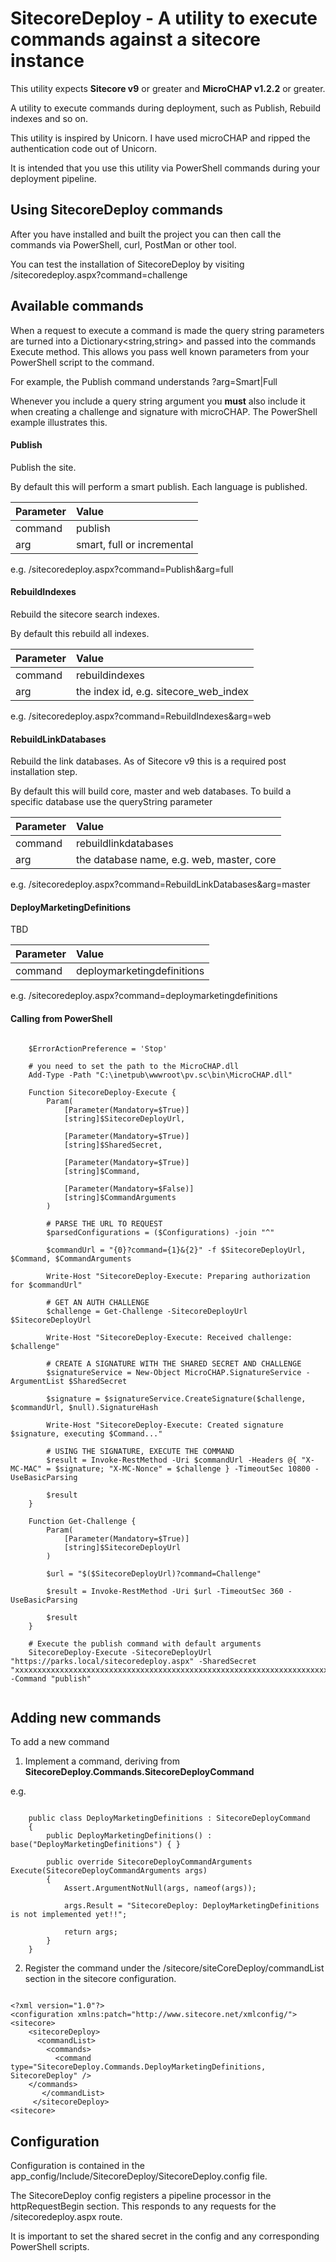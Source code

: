 ﻿# SitecoreDeploy - A utility to execute commands against a sitecore instance 

This utility expects **Sitecore v9** or greater and **MicroCHAP v1.2.2** or greater.

A utility to execute commands during deployment, such as Publish, Rebuild indexes and so on.

This utility is inspired by Unicorn.  I have used microCHAP and ripped the authentication code out of Unicorn.

It is intended that you use this utility via PowerShell commands during your deployment pipeline.

## Using SitecoreDeploy commands

After you have installed and built the project you can then call the commands via PowerShell, curl, PostMan or other tool.

You can test the installation of SitecoreDeploy by visiting /sitecoredeploy.aspx?command=challenge 


## Available commands

When a request to execute a command is made the query string parameters are turned into a Dictionary<string,string> and passed into the commands Execute method.
This allows you pass well known parameters from your PowerShell script to the command.

For example, the Publish command understands ?arg=Smart|Full

Whenever you include a query string argument you **must** also include it when creating a challenge and signature with microCHAP.  The PowerShell example illustrates this.


#### Publish 

Publish the site.

By default this will perform a smart publish.  Each language is published.

|Parameter|Value|
|:-------|:-------|
|command|publish|
|arg|smart, full or incremental|

e.g. /sitecoredeploy.aspx?command=Publish&arg=full

#### RebuildIndexes 

Rebuild the sitecore search indexes.

By default this rebuild all indexes.

|Parameter|Value|
|:-------|:-------|
|command|rebuildindexes|
|arg|the index id, e.g. sitecore_web_index|

e.g. /sitecoredeploy.aspx?command=RebuildIndexes&arg=web

#### RebuildLinkDatabases 

Rebuild the link databases.  As of Sitecore v9 this is a required post installation step.

By default this will build core, master and web databases.  To build a specific database use the queryString parameter

|Parameter|Value|
|:-------|:-------|
|command|rebuildlinkdatabases|
|arg|the database name, e.g. web, master, core|

e.g. /sitecoredeploy.aspx?command=RebuildLinkDatabases&arg=master

#### DeployMarketingDefinitions 

TBD

|Parameter|Value|
|:-------|:-------|
|command|deploymarketingdefinitions|

e.g. /sitecoredeploy.aspx?command=deploymarketingdefinitions


#### Calling from PowerShell

<pre><code>
    $ErrorActionPreference = 'Stop'

    # you need to set the path to the MicroCHAP.dll
    Add-Type -Path "C:\inetpub\wwwroot\pv.sc\bin\MicroCHAP.dll"

    Function SitecoreDeploy-Execute {
	    Param(
		    [Parameter(Mandatory=$True)]
		    [string]$SitecoreDeployUrl,

		    [Parameter(Mandatory=$True)]
		    [string]$SharedSecret,

		    [Parameter(Mandatory=$True)]
		    [string]$Command,

            [Parameter(Mandatory=$False)]
		    [string]$CommandArguments
	    )

	    # PARSE THE URL TO REQUEST
	    $parsedConfigurations = ($Configurations) -join "^"

	    $commandUrl = "{0}?command={1}&{2}" -f $SitecoreDeployUrl, $Command, $CommandArguments

	    Write-Host "SitecoreDeploy-Execute: Preparing authorization for $commandUrl"

	    # GET AN AUTH CHALLENGE
	    $challenge = Get-Challenge -SitecoreDeployUrl $SitecoreDeployUrl

	    Write-Host "SitecoreDeploy-Execute: Received challenge: $challenge"

	    # CREATE A SIGNATURE WITH THE SHARED SECRET AND CHALLENGE
	    $signatureService = New-Object MicroCHAP.SignatureService -ArgumentList $SharedSecret

	    $signature = $signatureService.CreateSignature($challenge, $commandUrl, $null).SignatureHash

	    Write-Host "SitecoreDeploy-Execute: Created signature $signature, executing $Command..."

	    # USING THE SIGNATURE, EXECUTE THE COMMAND
	    $result = Invoke-RestMethod -Uri $commandUrl -Headers @{ "X-MC-MAC" = $signature; "X-MC-Nonce" = $challenge } -TimeoutSec 10800 -UseBasicParsing

	    $result
    }

    Function Get-Challenge {
	    Param(
		    [Parameter(Mandatory=$True)]
		    [string]$SitecoreDeployUrl
	    )

	    $url = "$($SitecoreDeployUrl)?command=Challenge"

	    $result = Invoke-RestMethod -Uri $url -TimeoutSec 360 -UseBasicParsing

	    $result
    }

    # Execute the publish command with default arguments
    SitecoreDeploy-Execute -SitecoreDeployUrl "https://parks.local/sitecoredeploy.aspx" -SharedSecret "xxxxxxxxxxxxxxxxxxxxxxxxxxxxxxxxxxxxxxxxxxxxxxxxxxxxxxxxxxxxxxxxxxxxxxxxxxxxx" -Command "publish"

</code></pre>


## Adding new commands

To add a new command

1. Implement a command, deriving from **SitecoreDeploy.Commands.SitecoreDeployCommand**

e.g.

<pre><code>
    public class DeployMarketingDefinitions : SitecoreDeployCommand
    {
        public DeployMarketingDefinitions() : base("DeployMarketingDefinitions") { }

        public override SitecoreDeployCommandArguments Execute(SitecoreDeployCommandArguments args)
        {
            Assert.ArgumentNotNull(args, nameof(args));

            args.Result = "SitecoreDeploy: DeployMarketingDefinitions is not implemented yet!!";
            
            return args;
        }
    }
</code></pre>

2. Register the command under the /sitecore/siteCoreDeploy/commandList section in the sitecore configuration.

<pre><code>
&lt;?xml version="1.0"?&gt;
&lt;configuration xmlns:patch="http://www.sitecore.net/xmlconfig/"&gt;
&lt;sitecore&gt;
    &lt;sitecoreDeploy&gt;
      &lt;commandList&gt;
        &lt;commands&gt;
          &lt;command type="SitecoreDeploy.Commands.DeployMarketingDefinitions, SitecoreDeploy" /&gt;
	&lt;/commands&gt;
       &lt;/commandList&gt;
     &lt;/sitecoreDeploy&gt;
&lt;sitecore&gt;
</code></pre>

## Configuration

Configuration is contained in the app_config/Include/SitecoreDeploy/SitecoreDeploy.config file.

The SitecoreDeploy config registers a pipeline processor in the httpRequestBegin section.  This responds to any requests for the /sitecoredeploy.aspx route.

It is important to set the shared secret in the config and any corresponding PowerShell scripts.